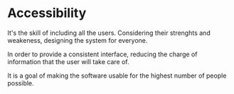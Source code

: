 # Accessibility

It's the skill of including all the users. 
Considering their strenghts and weakeness, designing the system for everyone.

In order to provide a consistent interface, reducing the charge of information that the user will take care of.

It is a goal of making the software usable for the highest number of people possible.
